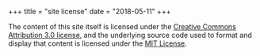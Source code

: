 +++
title = "site license"
date = "2018-05-11"
+++

The content of this site itself is licensed under the [Creative Commons Attribution 3.0 license](https://creativecommons.org/licenses/by/3.0/us/legalcode), and the underlying source code used to format and display that content is licensed under the [MIT License](/LICENSE_MIT).
